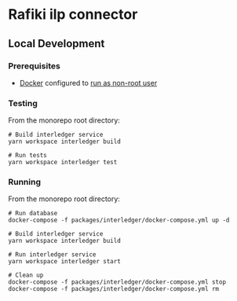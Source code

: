 # Rafiki ilp connector

## Local Development

### Prerequisites

- [Docker](https://docs.docker.com/engine/install/) configured to [run as non-root user](https://docs.docker.com/engine/install/linux-postinstall/#manage-docker-as-a-non-root-user)

### Testing

From the monorepo root directory:

```shell
# Build interledger service
yarn workspace interledger build

# Run tests
yarn workspace interledger test
```

### Running

From the monorepo root directory:

```shell
# Run database
docker-compose -f packages/interledger/docker-compose.yml up -d

# Build interledger service
yarn workspace interledger build

# Run interledger service
yarn workspace interledger start

# Clean up
docker-compose -f packages/interledger/docker-compose.yml stop
docker-compose -f packages/interledger/docker-compose.yml rm
```
